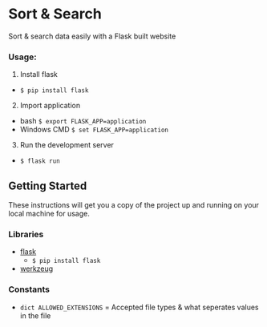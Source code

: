 # Sort &amp; Search

Sort &amp; search data easily with a Flask built website

### Usage:
1. Install flask
- ```$ pip install flask```
2. Import application
- bash  ```$ export FLASK_APP=application``` 
- Windows CMD  ```$ set FLASK_APP=application``` 
3. Run the development server
- ```$ flask run```


## Getting Started
These instructions will get you a copy of the project up and running on your local machine for usage.

### Libraries
- [flask](http://flask.pocoo.org/)
  * ```$ pip install flask```
- [werkzeug](http://werkzeug.pocoo.org/docs/0.14/utils/)


### Constants
- `dict ALLOWED_EXTENSIONS` = Accepted file types & what seperates values in the file
